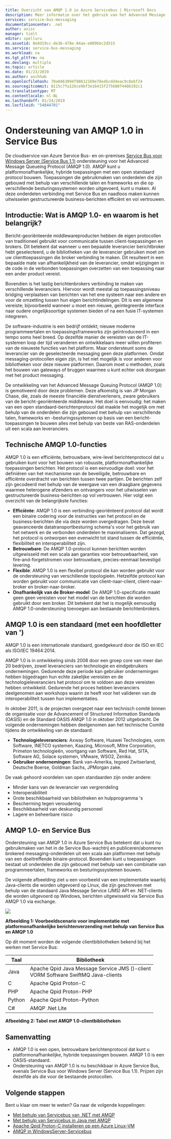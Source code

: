 ```yaml
---
title: Overzicht van AMQP 1.0 in Azure Servicebus | Microsoft Docs
description: Meer informatie over het gebruik van het Advanced Message Queuing Protocol (AMQP 1.0) in Azure.
services: service-bus-messaging
documentationcenter: .net
author: axisc
manager: timlt
editor: spelluru
ms.assetid: 0e8d19cc-de36-478e-84ae-e089bbc2d515
ms.service: service-bus-messaging
ms.workload: na
ms.tgt_pltfrm: na
ms.devlang: multiple
ms.topic: article
ms.date: 01/23/2019
ms.author: aschhab
ms.openlocfilehash: 70a0463094f98612169e78e4bcdd4eac9c8ebf24
ms.sourcegitcommit: 8115c7fa126ce9bf3e16415f275680f4486192c1
ms.translationtype: MT
ms.contentlocale: nl-NL
ms.lasthandoff: 01/24/2019
ms.locfileid: "54844701"
---
```

# <a name="amqp-10-support-in-service-bus"></a>Ondersteuning van AMQP 1.0 in Service Bus
De cloudservice van Azure Service Bus- en on-premises [Service Bus voor Windows Server (Service Bus 1.1)](https://msdn.microsoft.com/library/dn282144.aspx) ondersteuning voor het Advanced Message Queueing Protocol (AMQP 1.0). AMQP kunt u platformonafhankelijke, hybride toepassingen met een open standaard protocol bouwen. Toepassingen die gebruikmaken van onderdelen die zijn gebouwd met behulp van verschillende talen en frameworks en die op verschillende besturingssystemen worden uitgevoerd, kunt u maken. Al deze onderdelen verbinding met Service Bus en naadloos maken kunnen uitwisselen gestructureerde business-berichten efficiënt en vol vertrouwen.

## <a name="introduction-what-is-amqp-10-and-why-is-it-important"></a>Introductie: Wat is AMQP 1.0- en waarom is het belangrijk?
Bericht-georiënteerde middlewareproducten hebben de eigen protocollen van traditioneel gebruikt voor communicatie tussen client-toepassingen en brokers. Dit betekent dat wanneer u een bepaalde leverancier berichtbroker hebt geselecteerd, u de bibliotheken van de leverancier gebruiken moet om uw clienttoepassingen die broker verbinding te maken. Dit resulteert in een bepaalde mate van afhankelijkheid van de leverancier, omdat wijzigingen in de code in de verbonden toepassingen overzetten van een toepassing naar een ander product vereist. 

Bovendien is het lastig berichtenbrokers verbinding te maken van verschillende leveranciers. Hiervoor wordt meestal op toepassingsniveau bridging verplaatsen van berichten van het ene systeem naar een andere en voor de omzetting tussen hun eigen berichtindelingen. Dit is een algemene vereiste; bijvoorbeeld wanneer u moet een nieuwe, geïntegreerde interface naar oudere ongelijksoortige systemen bieden of na een fusie IT-systemen integreren.

De software-industrie is een bedrijf ontdekt; nieuwe moderne programmeertalen en toepassingsframeworks zijn geïntroduceerd in een tempo soms heel breed. Op dezelfde manier de vereisten van de IT-systemen loop der tijd veranderen en ontwikkelaars meer willen profiteren van de nieuwste functies van het platform. Maar ondersteunt soms de leverancier van de geselecteerde messaging geen deze platformen. Omdat messaging-protocollen eigen zijn, is het niet mogelijk is voor anderen voor bibliotheken voor deze nieuwe platformen. Daarom moet u methoden, zoals het bouwen van gateways of bruggen waarmee u kunt echter ook doorgaan met het product messaging.

De ontwikkeling van het Advanced Message Queuing Protocol (AMQP 1.0) is gemotiveerd door deze problemen. Deze afkomstig is van JP Morgan Chase, die, zoals de meeste financiële dienstverleners, zware gebruikers van de bericht-georiënteerde middleware. Het doel is eenvoudig: het maken van een open standaard-berichtenprotocol dat maakte het mogelijk om met behulp van de onderdelen die zijn gebouwd met behulp van verschillende talen, frameworks en -besturingssystemen op basis van een bericht-toepassingen te bouwen alles met behulp van beste van RAS-onderdelen uit een scala aan leveranciers.

## <a name="amqp-10-technical-features"></a>Technische AMQP 1.0-functies
AMQP 1.0 is een efficiënte, betrouwbare, wire-level berichtenprotocol dat u gebruiken kunt voor het bouwen van robuuste, platformonafhankelijke toepassingen berichten. Het protocol is een eenvoudige doel: voor het definiëren van het mechanisme van de beveiligde, betrouwbare en efficiënte overdracht van berichten tussen twee partijen. De berichten zelf zijn gecodeerd met behulp van de weergave van een draagbare gegevens waarmee heterogene afzenders en ontvangers voor het uitwisselen van gestructureerde business-berichten op vol vertrouwen. Hier volgt een overzicht van de belangrijkste functies:

* **Efficiënte**: AMQP 1.0 is een verbinding-georiënteerd protocol dat wordt een binaire codering voor de instructies van het protocol en de business-berichten die via deze worden overgedragen. Deze bevat geavanceerde datatransportbesturing schema's voor het gebruik van het netwerk en de verbonden onderdelen te maximaliseren. Dat gezegd, het protocol is ontworpen een evenwicht tot stand tussen de efficiëntie, flexibiliteit en interoperabiliteit zijn.
* **Betrouwbare**: De AMQP 1.0-protocol kunnen berichten worden uitgewisseld met een scala aan garanties voor betrouwbaarheid, van fire-and-forgetstromen voor betrouwbare, precies-eenmaal bevestigd levering.
* **Flexible**: AMQP 1.0 is een flexibel protocol die kan worden gebruikt voor de ondersteuning van verschillende topologieën. Hetzelfde protocol kan worden gebruikt voor communicatie van client-naar-client, client-naar-broker en broker-naar-broker.
* **Onafhankelijk van de Broker-model**: De AMQP 1.0-specificatie maakt geen geen vereisten voor het model van de berichten die worden gebruikt door een broker. Dit betekent dat het is mogelijk eenvoudig AMQP 1.0-ondersteuning toevoegen aan bestaande berichtenbrokers.

## <a name="amqp-10-is-a-standard-with-a-capital-s"></a>AMQP 1.0 is een standaard (met een hoofdletter van ')
AMQP 1.0 is een internationale standaard, goedgekeurd door de ISO en IEC als ISO/IEC 19464:2014.

AMQP 1.0 is in ontwikkeling sinds 2008 door een groep core van meer dan 20 bedrijven, zowel leveranciers van technologie en eindgebruikers ondernemingen. Gedurende deze periode kan gebruiker ondernemingen hebben bijgedragen hun echte zakelijke vereisten en de technologieleveranciers het protocol om te voldoen aan deze vereisten hebben ontwikkeld. Gedurende het proces hebben leveranciers deelgenomen aan workshops waarin ze heeft voor het valideren van de interoperabiliteit tussen hun implementaties.

In oktober 2011, is de projecten overgezet naar een technisch comité binnen de organisatie voor de Advancement of Structured Information Standards (OASIS) en de Standard OASIS AMQP 1.0 in oktober 2012 uitgebracht. De volgende ondernemingen hebben deelgenomen aan het technische Comité tijdens de ontwikkeling van de standaard:

* **Technologieleveranciers**: Axway Software, Huawei Technologies, vorm Software, INETCO systemen, Kaazing, Microsoft, Mitre Corporation, Primeton technologieën, voortgang van Software, Red Hat, SITA, Software AG, Solace systemen, VMware, WSO2, Zenika.
* **Gebruiker ondernemingen**: Bank van-Amerika, tegoed Zwitserland, Deutsche Boerse, Goldman Sachs, JPMorgan zake.

De vaak gehoord voordelen van open standaarden zijn onder andere:

* Minder kans van de leverancier van vergrendeling
* Interoperabiliteit
* Grote beschikbaarheid van bibliotheken en hulpprogramma 's
* Bescherming tegen veroudering
* Beschikbaarheid van deskundig personeel
* Lagere en beheerbare risico

## <a name="amqp-10-and-service-bus"></a>AMQP 1.0- en Service Bus
Ondersteuning van AMQP 1.0 in Azure Service Bus betekent dat u kunt nu gebruikmaken van het in de Service Bus-wachtrij en publiceren/abonneren brokered messaging-onderdelen uit een scala aan platformen met behulp van een doeltreffende binaire-protocol. Bovendien kunt u toepassingen bestaat uit onderdelen die zijn gebouwd met behulp van een combinatie van programmeertalen, frameworks en besturingssystemen bouwen.

De volgende afbeelding ziet u een voorbeeld van een implementatie waarbij Java-clients die worden uitgevoerd op Linux, die zijn geschreven met behulp van de standaard Java Message Service (JMS) API en .NET-clients die worden uitgevoerd op Windows, berichten uitgewisseld via Service Bus AMQP 1.0 via exchange.

![][0]

**Afbeelding 1: Voorbeeldscenario voor implementatie met platformonafhankelijke berichtenverzending met behulp van Service Bus en AMQP 1.0**

Op dit moment worden de volgende clientbibliotheken bekend bij het werken met Service Bus:

| Taal | Bibliotheek |
| --- | --- |
| Java |Apache Qpid Java Message Service JMS ()-client<br/>VORM Software SwiftMQ Java-clients |
| C |Apache Qpid Proton-C |
| PHP |Apache Qpid Proton-PHP |
| Python |Apache Qpid Proton-Python |
| C# |AMQP .Net Lite |

**Afbeelding 2: Tabel met AMQP 1.0-clientbibliotheken**

## <a name="summary"></a>Samenvatting
* AMQP 1.0 is een open, betrouwbare berichtenprotocol dat kunt u platformonafhankelijke, hybride toepassingen bouwen. AMQP 1.0 is een OASIS-standaard.
* Ondersteuning van AMQP 1.0 is nu beschikbaar in Azure Service Bus, evenals Service Bus voor Windows Server (Service Bus 1.1). Prijzen zijn dezelfde als die voor de bestaande protocollen.

## <a name="next-steps"></a>Volgende stappen
Bent u klaar om meer te weten? Ga naar de volgende koppelingen:

* [Met behulp van Servicebus van .NET met AMQP]
* [Met behulp van Servicebus in Java met AMQP]
* [Apache Qpid Proton-C installeren op een Azure Linux-VM]
* [AMQP in WindowsServer-Servicebus]

[0]: ./media/service-bus-amqp-overview/service-bus-amqp-1.png
[Met behulp van Servicebus van .NET met AMQP]: service-bus-amqp-dotnet.md
[Met behulp van Servicebus in Java met AMQP]: service-bus-amqp-java.md
[Apache Qpid Proton-C installeren op een Azure Linux-VM]: service-bus-amqp-apache.md
[AMQP in WindowsServer-Servicebus]: https://msdn.microsoft.com/library/dn574799.aspx
